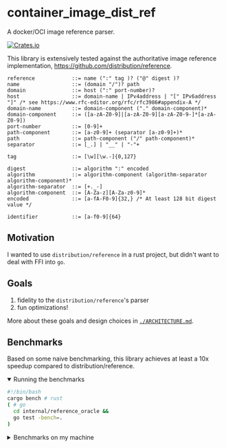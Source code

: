 # container_image_dist_ref

A docker/OCI image reference parser.

[![Crates.io](https://img.shields.io/crates/v/container_image_dist_ref.svg)](https://crates.io/crates/container_image_dist_ref)

This library is extensively tested against the authoritative image reference implementation, https://github.com/distribution/reference.

<!-- {{{sh cat ./grammars/reference.ebnf }}}{{{out skip=2 -->

```ebnf
reference            ::= name (":" tag )? ("@" digest )?
name                 ::= (domain "/")? path
domain               ::= host (":" port-number)?
host                 ::= domain-name | IPv4address | "[" IPv6address "]" /* see https://www.rfc-editor.org/rfc/rfc3986#appendix-A */
domain-name          ::= domain-component ("." domain-component)*
domain-component     ::= ([a-zA-Z0-9]|[a-zA-Z0-9][a-zA-Z0-9-]*[a-zA-Z0-9])
port-number          ::= [0-9]+
path-component       ::= [a-z0-9]+ (separator [a-z0-9]+)*
path                 ::= path-component ("/" path-component)*
separator            ::= [_.] | "__" | "-"+

tag                  ::= [\w][\w.-]{0,127}

digest               ::= algorithm ":" encoded
algorithm            ::= algorithm-component (algorithm-separator algorithm-component)*
algorithm-separator  ::= [+._-]
algorithm-component  ::= [A-Za-z][A-Za-z0-9]*
encoded              ::= [a-fA-F0-9]{32,} /* At least 128 bit digest value */

identifier           ::= [a-f0-9]{64}
```

<!-- }}} skip=2 -->

## Motivation

<!-- TODO: rewrite -->

I wanted to use `distribution/reference` in a rust project, but didn't want to deal with FFI into `go`.

## Goals

1. fidelity to the `distribution/reference`'s parser
1. fun optimizations!
<!-- 1. The eventual ability to re-use the parser in other languages -->

More about these goals and design choices in [`./ARCHITECTURE.md`](./ARCHITECTURE.md).

## Benchmarks

Based on some naive benchmarking, this library achieves at least a 10x speedup compared to distribution/reference.

<details open><summary>Running the benchmarks</summary>

```sh
#!/bin/bash
cargo bench # rust
( # go
  cd internal/reference_oracle &&
  go test -bench=.
)
```

</details>

<details><summary>Benchmarks on my machine</summary>

distribution/reference:

```
goos: linux
goarch: amd64
pkg: github.com/skalt/container_image_dist_ref/internal/reference_oracle
cpu: Intel(R) Core(TM) i7-4770 CPU @ 3.40GHz
BenchmarkOracleEntireTestSuite-8            9218            148438 ns/op
```

This crate:

```
entire_test_suite       time:   [5.0737 µs 5.1349 µs 5.2047 µs]
```

```
speedup = (148438 ns) / ((5.1349 µs) * (1000 ns / µs)) = 28.908
```

</details>
